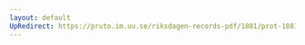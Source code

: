 ```yaml
---
layout: default
UpRedirect: https://pruto.im.uu.se/riksdagen-records-pdf/1881/prot-1881--ak--012/prot-1881--ak--012_026.pdf
---
```

